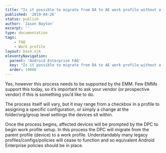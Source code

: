 ```yaml
---
title: "Is it possible to migrate from DA to AE work profile without a re-enrol?"
published: '2019-04-26'
status: publish
author: 'Jason Bayton'
excerpt: ''
type: documentation
tags: 
    - FAQ
    - Work profile
layout: base.njk
eleventyNavigation:
  parent: 'Android Enterprise FAQ'
  key: "Is it possible to migrate from DA to AE work profile without a re-enrol?"
  order: 19000
--- 
```

Yes, however this process needs to be supported by the EMM. Few EMMs support this today, so it’s important to ask your vendor (or prospective vendor) if this is something you’d like to do.

The process itself will vary, but it may range from a checkbox in a profile to assigning a specific configuration, or simply a change at the folder/org/group level settings the devices sit within.

Once the process begins, affected devices will be prompted by the DPC to begin work profile setup. In this process the DPC will migrate from the parent profile (device) to a work profile. Understandably many legacy profiles/configs/policies will cease to function and so equivalent Android Enterprise policies should be in place.

